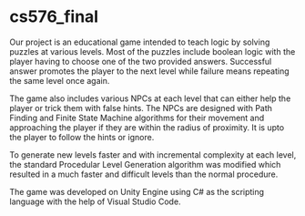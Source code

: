 # cs576_final

Our project is an educational game intended to teach logic by solving puzzles at various levels. Most of the puzzles include boolean logic with the player having to choose one of the two provided answers. Successful answer promotes the player to the next level while failure means repeating the same level once again.

The game also includes various NPCs at each level that can either help the player or trick them with false hints. The NPCs are designed with Path Finding and Finite State Machine algorithms for their movement and approaching the player if they are within the radius of proximity. It is upto the player to follow the hints or ignore.

To generate new levels faster and with incremental complexity at each level, the standard Procedular Level Generation algorithm was modified which resulted in a much faster and difficult levels than the normal procedure.

The game was developed on Unity Engine using C# as the scripting language with the help of Visual Studio Code.
